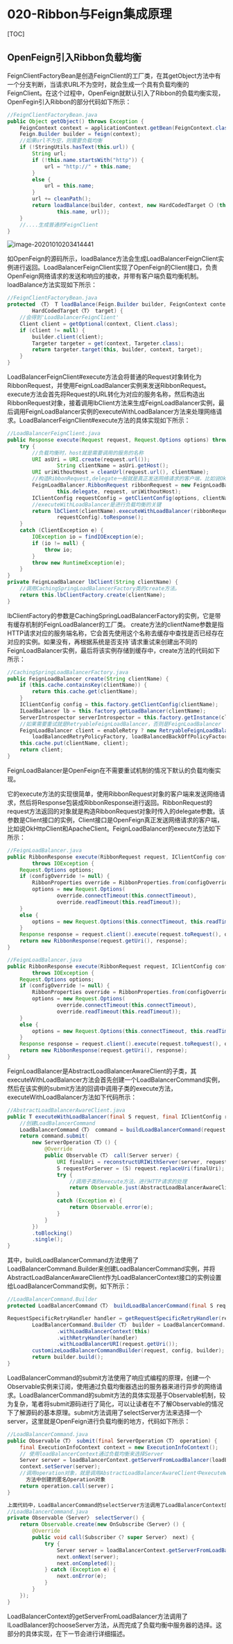 # 020-Ribbon与Feign集成原理

[TOC]

## OpenFeign引入Ribbon负载均衡

FeignClientFactoryBean是创造FeignClient的工厂类，在其getObject方法中有一个分支判断，当请求URL不为空时，就会生成一个具有负载均衡的FeignClient。在这个过程中，OpenFeign就默认引入了Ribbon的负载均衡实现，OpenFegin引入Ribbon的部分代码如下所示：

```java
//FeignClientFactoryBean.java
public Object getObject() throws Exception {
    FeignContext context = applicationContext.getBean(FeignContext.class);
    Feign.Builder builder = feign(context);
    //如果url不为空，则需要负载均衡
    if (!StringUtils.hasText(this.url)) {
        String url;
        if (!this.name.startsWith("http")) {
            url = "http://" + this.name;
        }
        else {
            url = this.name;
        }
        url += cleanPath();
        return loadBalance(builder, context, new HardCodedTarget〈〉(this.type,
                this.name, url));
    }
    //....生成普通的FeignClient
}
```

![image-20201010203414441](../../../../assets/image-20201010203414441.png)

如OpenFeign的源码所示，loadBalance方法会生成LoadBalancerFeignClient实例进行返回。LoadBalancerFeignClient实现了OpenFeign的Client接口，负责OpenFeign网络请求的发送和响应的接收，并带有客户端负载均衡机制。loadBalance方法实现如下所示：

```java
//FeignClientFactoryBean.java
protected 〈T〉 T loadBalance(Feign.Builder builder, FeignContext context,
        HardCodedTarget〈T〉 target) {
    //会得到'LoadBalancerFeignClient'
    Client client = getOptional(context, Client.class);
    if (client != null) {
        builder.client(client);
        Targeter targeter = get(context, Targeter.class);
        return targeter.target(this, builder, context, target);
    }
}
```

LoadBalancerFeignClient#execute方法会将普通的Request对象转化为RibbonRequest，并使用FeignLoadBalancer实例来发送RibbonRequest。execute方法会首先将Request的URL转化为对应的服务名称，然后构造出RibbonRequest对象，接着调用lbClient方法来生成FeignLoadBalancer实例，最后调用FeignLoadBalancer实例的executeWithLoadBalancer方法来处理网络请求。LoadBalancerFeignClient#execute方法的具体实现如下所示：

```java
//LoadBalancerFeignClient.java
public Response execute(Request request, Request.Options options) throws IOException {
    try {
        //负载均衡时，host就是需要调用的服务的名称
        URI asUri = URI.create(request.url());
				String clientName = asUri.getHost();
        URI uriWithoutHost = cleanUrl(request.url(), clientName);
        //构造RibbonRequest,delegate一般就是真正发送网络请求的客户端，比如说OkHttpClient和ApacheClient
        FeignLoadBalancer.RibbonRequest ribbonRequest = new FeignLoadBalancer.RibbonRequest(
                this.delegate, request, uriWithoutHost);
        IClientConfig requestConfig = getClientConfig(options, clientName);
        //executeWithLoadBalancer是进行负载均衡的关键
        return lbClient(clientName).executeWithLoadBalancer(ribbonRequest,
                requestConfig).toResponse();
    }
    catch (ClientException e) {
        IOException io = findIOException(e);
        if (io != null) {
            throw io;
        }
        throw new RuntimeException(e);
    }
}
private FeignLoadBalancer lbClient(String clientName) {
    //调用CachingSpringLoadBalancerFactory类的create方法。
    return this.lbClientFactory.create(clientName);
}
```

lbClientFactory的参数是CachingSpringLoadBalancerFactory的实例，它是带有缓存机制的FeignLoadBalancer的工厂类。
create方法的clientName参数是指HTTP请求对应的服务端名称，它会首先使用这个名称去缓存中查找是否已经存在对应的实例。如果没有，再根据系统是否支持`请求重试来创建出不同的FeignLoadBalancer实例，最后将该实例存储到缓存中，create方法的代码如下所示：

```java
//CachingSpringLoadBalancerFactory.java
public FeignLoadBalancer create(String clientName) {
    if (this.cache.containsKey(clientName)) {
        return this.cache.get(clientName);
    }
    IClientConfig config = this.factory.getClientConfig(clientName);
    ILoadBalancer lb = this.factory.getLoadBalancer(clientName);
    ServerIntrospector serverIntrospector = this.factory.getInstance(clientName, ServerIntrospector.class);
    //如果需要重试就是RetryableFeignLoadBalancer，否则是FeignLoadBalancer
    FeignLoadBalancer client = enableRetry ? new RetryableFeignLoadBalancer(lb, config, serverIntrospector,
        loadBalancedRetryPolicyFactory, loadBalancedBackOffPolicyFactory, loadBalancedRetryListenerFactory) : new FeignLoadBalancer(lb, config, serverIntrospector);
    this.cache.put(clientName, client);
    return client;
}
```

FeignLoadBalancer是OpenFeign在不需要重试机制的情况下默认的负载均衡实现。

它的execute方法的实现很简单，使用RibbonRequest对象的客户端来发送网络请求，然后将Response包装成RibbonResponse进行返回。RibbonRequest的request方法返回的对象就是构造RibbonRequest对象时传入的delegate参数。该参数是Client接口的实例，Client接口是OpenFeign真正发送网络请求的客户端，比如说OkHttpClient和ApacheClient。FeignLoadBalancer的execute方法如下所示：

```java
//FeignLoadBalancer.java
public RibbonResponse execute(RibbonRequest request, IClientConfig configOverride)
        throws IOException {
    Request.Options options;
    if (configOverride != null) {
        RibbonProperties override = RibbonProperties.from(configOverride);
        options = new Request.Options(
                override.connectTimeout(this.connectTimeout),
                override.readTimeout(this.readTimeout));
    }
    else {
        options = new Request.Options(this.connectTimeout, this.readTimeout);
    }
    Response response = request.client().execute(request.toRequest(), options);
    return new RibbonResponse(request.getUri(), response);
}

//FeignLoadBalancer.java
public RibbonResponse execute(RibbonRequest request, IClientConfig configOverride)
        throws IOException {
    Request.Options options;
    if (configOverride != null) {
        RibbonProperties override = RibbonProperties.from(configOverride);
        options = new Request.Options(
                override.connectTimeout(this.connectTimeout),
                override.readTimeout(this.readTimeout));
    }
    else {
        options = new Request.Options(this.connectTimeout, this.readTimeout);
    }
    Response response = request.client().execute(request.toRequest(), options);
    return new RibbonResponse(request.getUri(), response);
}
```

FeignLoadBalancer是AbstractLoadBalancerAwareClient的子类，其executeWithLoadBalancer方法会首先创建一个LoadBalancerCommand实例，然后在该实例的submit方法的回调中调用子类的execute方法，executeWithLoadBalancer方法如下代码所示：

```java
//AbstractLoadBalancerAwareClient.java
public T executeWithLoadBalancer(final S request, final IClientConfig requestConfig) throws ClientException {
    //创建LoadBalancerCommand
    LoadBalancerCommand〈T〉 command = buildLoadBalancerCommand(request, requestConfig);
    return command.submit(
        new ServerOperation〈T〉() {
            @Override
            public Observable〈T〉 call(Server server) {
                URI finalUri = reconstructURIWithServer(server, request.getUri());
                S requestForServer = (S) request.replaceUri(finalUri);
                try {
                    //调用子类的execute方法，进行HTTP请求的处理
                    return Observable.just(AbstractLoadBalancerAwareClient.this.execute(requestForServer, requestConfig));
                }
                catch (Exception e) {
                    return Observable.error(e);
                }
            }
        })
        .toBlocking()
        .single();
}
```

其中，buildLoadBalancerCommand方法使用了LoadBalancerCommand.Builder来创建LoadBalancerCommand实例，并将AbstractLoadBalancerAwareClient作为LoadBalancerContext接口的实例设置给LoadBalancerCommand实例，如下所示：

```java
//LoadBalancerCommand.Builder
protected LoadBalancerCommand〈T〉 buildLoadBalancerCommand(final S request, final IClientConfig config) {

RequestSpecificRetryHandler handler = getRequestSpecificRetryHandler(request, config);
        LoadBalancerCommand.Builder〈T〉 builder = LoadBalancerCommand.〈T〉builder()
                .withLoadBalancerContext(this)
                .withRetryHandler(handler)
                .withLoadBalancerURI(request.getUri());
        customizeLoadBalancerCommandBuilder(request, config, builder);
        return builder.build();
}
```

LoadBalancerCommand的submit方法使用了响应式编程的原理，创建一个Observable实例来订阅，使用通过负载均衡器选出的服务器来进行异步的网络请求。LoadBalancerCommand的submit方法的具体实现基于Observable机制，较为复杂，笔者将submit源码进行了简化，可以让读者在不了解Observable的情况下了解源码的基本原理。submit方法调用了selectServer方法来选择一个server，这里就是OpenFeign进行负载均衡的地方，代码如下所示：

```java
//LoadBalancerCommand.java
public Observable〈T〉 submit(final ServerOperation〈T〉 operation) {
    final ExecutionInfoContext context = new ExecutionInfoContext();
    // 使用loadBalancerContext通过负载均衡来选择Server
    Server server = loadBalancerContext.getServerFromLoadBalancer(loadBalancerURI, loadBalancerKey);
    context.setServer(server);
    //调用operation对象，就是调用AbstractLoadBalancerAwareClient中executeWithLoadBalancer
      方法中创建的匿名Operation对象
    return operation.call(server)；
}

上面代码中，LoadBalancerCommand的selectServer方法调用了LoadBalancerContext的getServerFromLoadBalancer方法，代码如下所示：
//LoadBalancerCommand.java
private Observable〈Server〉 selectServer() {
    return Observable.create(new OnSubscribe〈Server〉() {
        @Override
        public void call(Subscriber〈? super Server〉 next) {
            try {
                Server server = loadBalancerContext.getServerFromLoadBalancer(loadBalancerURI, loadBalancerKey);
                next.onNext(server);
                next.onCompleted();
            } catch (Exception e) {
                next.onError(e);
            }
        }
    });
}
```



LoadBalancerContext的getServerFromLoadBalancer方法调用了ILoadBalancer的chooseServer方法，从而完成了负载均衡中服务器的选择。这部分的具体实现，在下一节会进行详细描述。
